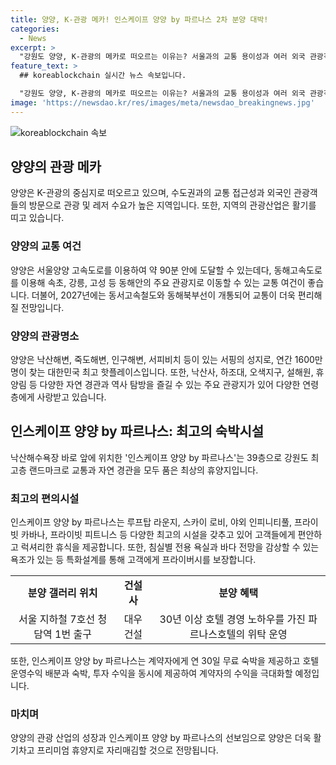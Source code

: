 ```yaml
---
title: 양양, K-관광 메카! 인스케이프 양양 by 파르나스 2차 분양 대박!
categories:
  - News
excerpt: >
  "강원도 양양, K-관광의 메카로 떠오르는 이유는? 서울과의 교통 용이성과 여러 외국 관광객의 증가에 있다. 2027년 개통 예정인 고속철도도 기대되며, 지역 관광산업은 활기를 띠고 있다. 낙산해변과 죽도해변, 서피비치 등의 매력적인 관광지와 함께 최고층 랜드마크로 자리할 '인스케이프 양양 by 파르나스'의 2차 분양이 시작되었다. 대우건설과 파르나스호텔이 협업하여 프리미엄 호텔로 선보이는데, 이를 통해 교통 환경과 뛰어난 숙박시설을 제공하는 차별화된 설계가 주목받고 있다."
feature_text: >
  ## koreablockchain 실시간 뉴스 속보입니다.

  "강원도 양양, K-관광의 메카로 떠오르는 이유는? 서울과의 교통 용이성과 여러 외국 관광객의 증가에 있다. 2027년 개통 예정인 고속철도도 기대되며, 지역 관광산업은 활기를 띠고 있다. 낙산해변과 죽도해변, 서피비치 등의 매력적인 관광지와 함께 최고층 랜드마크로 자리할 '인스케이프 양양 by 파르나스'의 2차 분양이 시작되었다. 대우건설과 파르나스호텔이 협업하여 프리미엄 호텔로 선보이는데, 이를 통해 교통 환경과 뛰어난 숙박시설을 제공하는 차별화된 설계가 주목받고 있다."
image: 'https://newsdao.kr/res/images/meta/newsdao_breakingnews.jpg'
---
```


<p><img src="https://newsdao.kr/res/images/meta/newsdao_breakingnews.jpg" alt="koreablockchain 속보" /></p>

<h2 data-ke-size="size26">양양의 관광 메카</h2>

<p data-ke-size="size16">양양은 K-관광의 중심지로 떠오르고 있으며, 수도권과의 교통 접근성과 외국인 관광객들의 방문으로 관광 및 레저 수요가 높은 지역입니다. 또한, 지역의 관광산업은 활기를 띠고 있습니다.</p>

<h3>양양의 교통 여건</h3>

<p data-ke-size="size16">양양은 서울양양 고속도로를 이용하여 약 90분 안에 도달할 수 있는데다, 동해고속도로를 이용해 속초, 강릉, 고성 등 동해안의 주요 관광지로 이동할 수 있는 교통 여건이 좋습니다. 더불어, 2027년에는 동서고속철도와 동해북부선이 개통되어 교통이 더욱 편리해질 전망입니다.</p>

<h3>양양의 관광명소</h3>

<p data-ke-size="size16">양양은 낙산해변, 죽도해변, 인구해변, 서피비치 등이 있는 서핑의 성지로, 연간 1600만명이 찾는 대한민국 최고 핫플레이스입니다. 또한, 낙산사, 하조대, 오색지구, 설해원, 휴양림 등 다양한 자연 경관과 역사 탐방을 즐길 수 있는 주요 관광지가 있어 다양한 연령층에게 사랑받고 있습니다.</p>

<h2 data-ke-size="size26">인스케이프 양양 by 파르나스: 최고의 숙박시설</h2>

<p data-ke-size="size16">낙산해수욕장 바로 앞에 위치한 '인스케이프 양양 by 파르나스'는 39층으로 강원도 최고층 랜드마크로 교통과 자연 경관을 모두 품은 최상의 휴양지입니다.</p>

<h3>최고의 편의시설</h3>

<p data-ke-size="size16">인스케이프 양양 by 파르나스는 루프탑 라운지, 스카이 로비, 야외 인피니티풀, 프라이빗 카바나, 프라이빗 피트니스 등 다양한 최고의 시설을 갖추고 있어 고객들에게 편안하고 럭셔리한 휴식을 제공합니다. 또한, 침실별 전용 욕실과 바다 전망을 감상할 수 있는 욕조가 있는 등 특화설계를 통해 고객에게 프라이버시를 보장합니다.</p>

<table>
    <tr>
        <td style="text-align: center; height: 17px;"><b>분양 갤러리 위치</b></td>
        <td style="text-align: center; height: 17px;"><b>건설사</b></td>
        <td style="text-align: center; height: 17px;"><b>분양 혜택</b></td>
    </tr>
    <tr>
        <td style="text-align: center; height: 17px;">서울 지하철 7호선 청담역 1번 출구</td>
        <td style="text-align: center; height: 17px;">대우건설</td>
        <td style="text-align: center; height: 17px;">30년 이상 호텔 경영 노하우를 가진 파르나스호텔의 위탁 운영</td>
    </tr>
</table>

<p data-ke-size="size16">또한, 인스케이프 양양 by 파르나스는 계약자에게 연 30일 무료 숙박을 제공하고 호텔 운영수익 배분과 숙박, 투자 수익을 동시에 제공하여 계약자의 수익을 극대화할 예정입니다.</p>

<h3>마치며</h3>

<p data-ke-size="size16">양양의 관광 산업의 성장과 인스케이프 양양 by 파르나스의 선보임으로 양양은 더욱 활기차고 프리미엄 휴양지로 자리매김할 것으로 전망됩니다.</p>

